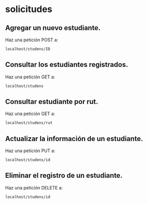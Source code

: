 # solicitudes

## Agregar un nuevo estudiante.
Haz una petición POST a: 
```sh
localhost/studens/ID
```

## Consultar los estudiantes registrados.
Haz una petición GET a: 
```sh
localhost/studens
```

## Consultar estudiante por rut.
Haz una petición GET a: 
```sh
localhost/studens/rut
```

## Actualizar la información de un estudiante.
Haz una petición PUT a: 
```sh
localhost/studens/id
```

## Eliminar el registro de un estudiante.
Haz una petición DELETE a: 
```sh
localhost/studens/id
```